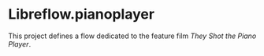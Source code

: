 # Libreflow.pianoplayer

This project defines a flow dedicated to the feature film *They Shot the Piano Player*.

